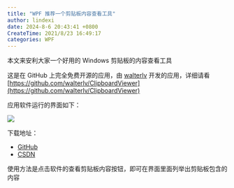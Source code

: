 ```yaml
---
title: "WPF 推荐一个剪贴板内容查看工具"
author: lindexi
date: 2024-8-6 20:43:41 +0800
CreateTime: 2021/8/23 16:49:17
categories: WPF
---
```


本文来安利大家一个好用的 Windows 剪贴板的内容查看工具

<!--more-->


<!-- CreateTime:2021/8/23 16:49:17 -->
<!-- 发布 -->

这是在 GitHub 上完全免费开源的应用，由 [walterlv](https://github.com/walterlv) 开发的应用，详细请看 [https://github.com/walterlv/ClipboardViewer](https://github.com/walterlv/ClipboardViewer)

应用软件运行的界面如下：

<!-- ![](image/WPF 推荐一个剪贴板内容查看工具/WPF 推荐一个剪贴板内容查看工具0.png) -->

![](http://cdn.lindexi.site/lindexi%2F202193208176858.jpg)

下载地址：

- [GitHub](https://github.com/walterlv/ClipboardViewer/releases)
- [CSDN](https://download.csdn.net/download/lindexi_gd/21911849)

使用方法是点击软件的查看剪贴板内容按钮，即可在界面里面列举出剪贴板包含的内容

